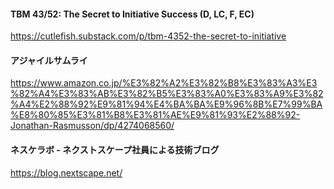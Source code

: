 #### TBM 43/52: The Secret to Initiative Success (D, LC, F, EC)
https://cutlefish.substack.com/p/tbm-4352-the-secret-to-initiative

#### アジャイルサムライ
https://www.amazon.co.jp/%E3%82%A2%E3%82%B8%E3%83%A3%E3%82%A4%E3%83%AB%E3%82%B5%E3%83%A0%E3%83%A9%E3%82%A4%E2%88%92%E9%81%94%E4%BA%BA%E9%96%8B%E7%99%BA%E8%80%85%E3%81%B8%E3%81%AE%E9%81%93%E2%88%92-Jonathan-Rasmusson/dp/4274068560/

#### ネスケラボ - ネクストスケープ社員による技術ブログ
https://blog.nextscape.net/
